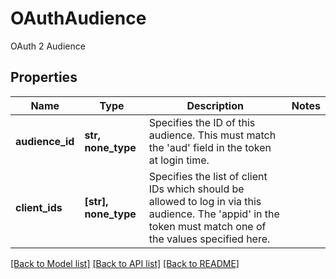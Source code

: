 # OAuthAudience

OAuth 2 Audience

## Properties
Name | Type | Description | Notes
------------ | ------------- | ------------- | -------------
**audience_id** | **str, none_type** | Specifies the ID of this audience. This must match the &#39;aud&#39; field in the token at login time. | 
**client_ids** | **[str], none_type** | Specifies the list of client IDs which should be allowed to log in via this audience. The &#39;appid&#39; in the token must match one of the values specified here. | 

[[Back to Model list]](../README.md#documentation-for-models) [[Back to API list]](../README.md#documentation-for-api-endpoints) [[Back to README]](../README.md)


